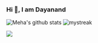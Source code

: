 ### Hi 👋, I am Dayanand



![Meha's github stats](https://github-readme-stats.vercel.app/api?username=dayanandghelaro&show_icons=true&hide_border=true)
<img src="https://github-readme-streak-stats.herokuapp.com/?user=dayanandghelaro&theme=tokyonight" alt="mystreak"/>

<img src="https://github-profile-trophy.vercel.app/?username=dayanandghelaro&theme=juicyfresh&no-bg=true" />

<!--
**dayanandghelaro/dayanandghelaro** is a ✨ _special_ ✨ repository because its `README.md` (this file) appears on your GitHub profile.

Here are some ideas to get you started:

- 🔭 I’m currently working on ...
- 🌱 I’m currently learning ...
- 👯 I’m looking to collaborate on ...
- 🤔 I’m looking for help with ...
- 💬 Ask me about ...
- 📫 How to reach me: ...
- 😄 Pronouns: ...
- ⚡ Fun fact: ...
-->
